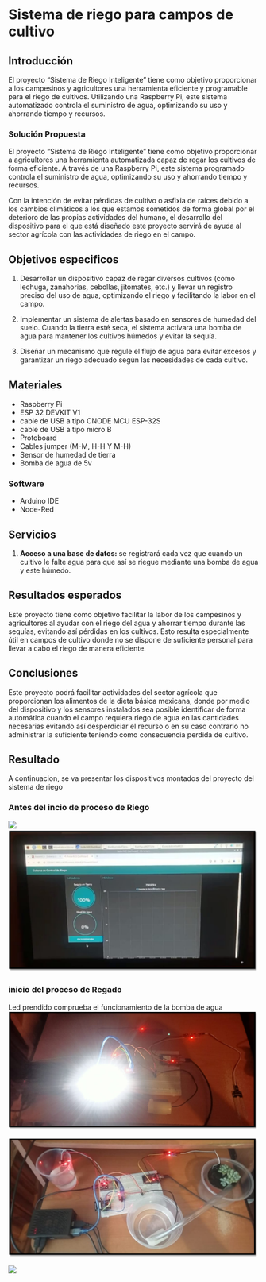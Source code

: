 # Sistema de riego para campos de cultivo


## Introducción

El proyecto “Sistema de Riego Inteligente” tiene como objetivo proporcionar a los campesinos y agricultores una herramienta eficiente y programable para el riego de cultivos. Utilizando una Raspberry Pi, este sistema automatizado controla el suministro de agua, optimizando su uso y ahorrando tiempo y recursos.

### Solución Propuesta 
El proyecto “Sistema de Riego Inteligente” tiene como objetivo proporcionar a agricultores una herramienta automatizada capaz de regar los cultivos de forma eficiente. A través de una Raspberry Pi, este sistema programado controla el suministro de agua, optimizando su uso y ahorrando tiempo y recursos.

Con la intención de evitar pérdidas de cultivo o asfixia de raíces debido a los cambios climáticos a los que estamos sometidos de forma global por el deterioro de las propias actividades del humano, el desarrollo del dispositivo para el que está diseñado este proyecto servirá de ayuda al sector agrícola con las actividades de riego en el campo.

## Objetivos especificos 

1. Desarrollar un dispositivo capaz de regar diversos cultivos (como lechuga, zanahorias, cebollas, jitomates, etc.) y llevar un registro preciso del uso de agua, optimizando el riego y facilitando la labor en el campo.

2. Implementar un sistema de alertas basado en sensores de humedad del suelo. Cuando la tierra esté seca, el sistema activará una bomba de agua para mantener los cultivos húmedos y evitar la sequía.

3. Diseñar un mecanismo que regule el flujo de agua para evitar excesos y garantizar un riego adecuado según las necesidades de cada cultivo.


## Materiales

- Raspberry Pi
- ESP 32 DEVKIT V1
-  cable de USB a tipo CNODE MCU ESP-32S
-  cable de USB a tipo micro B
-  Protoboard
-  Cables jumper (M-M, H-H Y M-H)
- Sensor de humedad de tierra
- Bomba de agua de 5v


### Software

-  Arduino IDE
-  Node-Red


## Servicios
1.  **Acceso a una base de datos:** se registrará cada vez que cuando un cultivo le falte agua para que así se riegue mediante una bomba de agua y este húmedo.


## Resultados esperados
Este proyecto tiene como objetivo facilitar la labor de los campesinos y agricultores al ayudar con el riego del agua y ahorrar tiempo durante las sequías, evitando así pérdidas en los cultivos. Esto resulta especialmente útil en campos de cultivo donde no se dispone de suficiente personal para llevar a cabo el riego de manera eficiente.


## Conclusiones
Este proyecto podrá facilitar actividades del sector agrícola que proporcionan los alimentos de la dieta básica mexicana, donde por medio del dispositivo y los sensores instalados sea posible identificar de forma automática cuando el campo requiera riego de agua en las cantidades necesarias evitando así desperdiciar el recurso o en su caso contrario no administrar la suficiente teniendo como consecuencia perdida de cultivo. 

## Resultado 
A continuacion, se va presentar los dispositivos montados del proyecto del sistema de riego 

### Antes del incio de proceso de Riego
![](https://github.com/Miguelcelaya97/Sistema_de_riego_inteligente_para_los_campos_de_cultivo/blob/main/imagenes/antes/estadoinicialProyecto.png)
![](https://github.com/Miguelcelaya97/Sistema_de_riego_inteligente_para_los_campos_de_cultivo/blob/main/imagenes/antes/monitoreo.png)

### inicio del proceso de Regado
Led prendido comprueba el funcionamiento de la bomba de agua
![](https://github.com/Miguelcelaya97/Sistema_de_riego_inteligente_para_los_campos_de_cultivo/blob/main/imagenes/antes/estadoinicial.png)


![](https://github.com/Miguelcelaya97/Sistema_de_riego_inteligente_para_los_campos_de_cultivo/blob/main/imagenes/despues/suministroAgua.png)

![](https://github.com/Miguelcelaya97/Sistema_de_riego_inteligente_para_los_campos_de_cultivo/blob/main/imagenes/despues/monitoreo.png)
